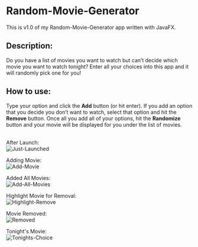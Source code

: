 # Random-Movie-Generator
This is v1.0 of my Random-Movie-Generator app written with JavaFX.  

<h2>Description:</h2>
  Do you have a list of movies you want to watch but can’t decide which movie you want to watch tonight? Enter all your choices into this app and it will randomly pick one for you! 

<h2>How to use:</h2>
  Type your option and click the <b>Add</b> button (or hit enter). If you add an option that you decide you don’t want to watch, select that option and hit the <b>Remove</b> button. Once all you add all of your options, hit the <b>Randomize</b> button and your movie will be displayed for you under the list of movies.<br><br>
  
After Launch:<br>
![Just-Launched](https://user-images.githubusercontent.com/19481324/118365961-c3bd7180-b56c-11eb-8958-aed101eb621b.PNG)

Adding Movie:<br>
![Add-Movie](https://user-images.githubusercontent.com/19481324/118365975-d3d55100-b56c-11eb-8c6c-776bda13c4b7.PNG)

Added All Movies:<br>
![Add-All-Movies](https://user-images.githubusercontent.com/19481324/118365987-e059a980-b56c-11eb-82fd-7363d134331f.PNG)

Highlight Movie for Removal:<br>
![Highlight-Remove](https://user-images.githubusercontent.com/19481324/118366005-f23b4c80-b56c-11eb-9187-1be18d94e710.PNG)

Movie Removed:<br>
![Removed](https://user-images.githubusercontent.com/19481324/118366013-fb2c1e00-b56c-11eb-8c93-ab6f4b673ab1.PNG)

Tonight's Movie:<br>
![Tonights-Choice](https://user-images.githubusercontent.com/19481324/118366027-0aab6700-b56d-11eb-9321-160e37b9a70e.PNG)
